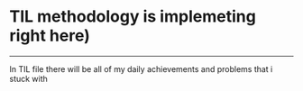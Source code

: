 # TIL methodology is  implemeting right here)
*** 
In TIL file there will be all of my daily achievements and problems that i stuck with
